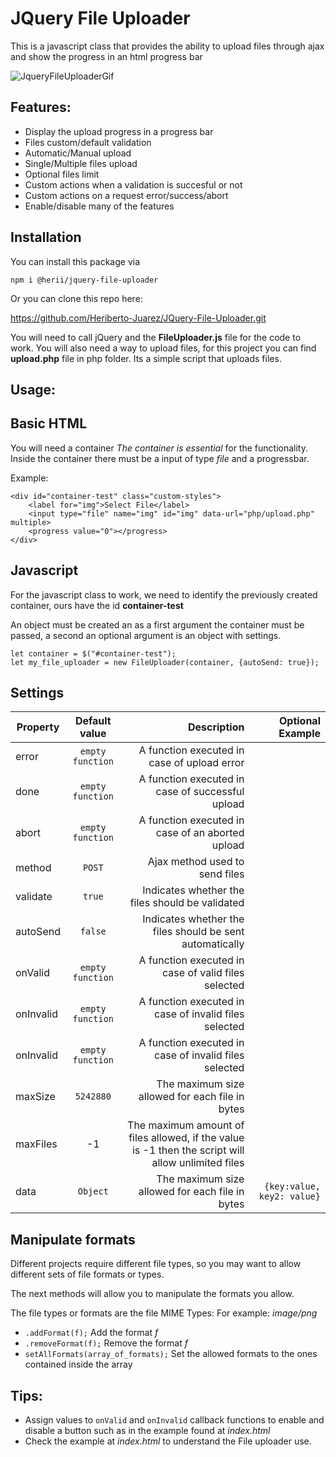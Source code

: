 # JQuery File Uploader

This is a javascript class that provides the ability to upload files through ajax and show the progress in an html progress bar

![JqueryFileUploaderGif](https://user-images.githubusercontent.com/20604217/60099872-278ee500-971e-11e9-9dab-d8bcc430118a.gif)



## Features:

* Display the upload progress in a progress bar
* Files custom/default validation
* Automatic/Manual upload
* Single/Multiple files upload
* Optional files limit
* Custom actions when a validation is succesful or not
* Custom actions on a request error/success/abort
* Enable/disable many of the features


## Installation

You can install this package via 

    npm i @herii/jquery-file-uploader  

Or you can clone this repo here:

https://github.com/Heriberto-Juarez/JQuery-File-Uploader.git

You will need to call jQuery and the **FileUploader.js** file for the code to work.
You will also need a way to upload files, for this project you can find 
**upload.php** file in php folder. Its a simple script that uploads files.


## Usage:

## Basic HTML

You will need a container *The container is essential* for the functionality. Inside the container
there must be a input of type *file* and a progressbar.

Example: 
````
<div id="container-test" class="custom-styles">
    <label for="img">Select File</label>
    <input type="file" name="img" id="img" data-url="php/upload.php" multiple>
    <progress value="0"></progress>
</div>
````

## Javascript

For the javascript class to work, we need to identify the previously
created container, ours have the id **container-test**

An object must be created an as a first argument the container must be passed, a second an optional argument is an object with settings.
````
let container = $("#container-test");
let my_file_uploader = new FileUploader(container, {autoSend: true});
````


## Settings
| Property      | Default value | Description          | Optional Example |
| ------------- |:-------------:  | -----:|---:|
| error         | `empty function`  | A function executed in case of upload error             |         |
| done          | `empty function`  | A function executed in case of successful upload        |         |
| abort         | `empty function`  | A function executed in case of an aborted upload        |         |
| method        | `POST`            | Ajax method used to send files                          |         |
| validate      | `true`            | Indicates whether the files should be validated         |         |
| autoSend      | `false`           | Indicates whether the files should be sent automatically|         |
| onValid       | `empty function`  | A function executed in case of valid files selected     |         |
| onInvalid     | `empty function`  | A function executed in case of invalid files selected   |         |
| onInvalid     | `empty function`  | A function executed in case of invalid files selected   |         |
| maxSize       | `5242880`         | The maximum size allowed for each file in bytes         |         |
| maxFiles      | -1                | The maximum amount of files allowed, if the value is -1 then the script will allow unlimited files         |         |
| data          | `Object`   | The maximum size allowed for each file in bytes         | `{key:value, key2: value}`        |


## Manipulate formats
Different projects require different file types, so you may want 
to allow different sets of file formats or types.

The next methods will allow you to manipulate the formats you allow.

The file types or formats are the file MIME Types:
For example: *image/png*

* `.addFormat(f);` Add the format *f*
* `.removeFormat(f);` Remove the format *f*
* `setAllFormats(array_of_formats);` Set the allowed formats to the ones contained inside the array


## Tips:

* Assign values to `onValid` and `onInvalid` callback functions to enable and disable a button such as in the example found at *index.html*
* Check the example at *index.html* to understand the File uploader use.
